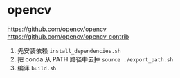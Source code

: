# opencv

https://github.com/opencv/opencv
https://github.com/opencv/opencv_contrib

1. 先安装依赖 `install_dependencies.sh`
2. 把 conda 从 PATH 路径中去掉 `source ./export_path.sh`
3. 编译 `build.sh`

